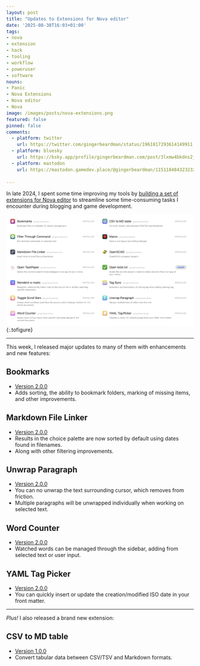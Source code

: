```yaml
---
layout: post
title: "Updates to Extensions for Nova editor"
date: '2025-08-30T16:03+01:00'
tags:
- nova
- extension
- hack
- tooling
- workflow
- poweruser
- software
nouns:
- Panic
- Nova Extensions
- Nova editor
- Nova
image: /images/posts/nova-extensions.png
featured: false
pinned: false
comments:
  - platform: twitter
    url: https://twitter.com/gingerbeardman/status/1961817293614149911
  - platform: bluesky
    url: https://bsky.app/profile/gingerbeardman.com/post/3lxmw4bkdns2j
  - platform: mastodon
    url: https://mastodon.gamedev.place/@gingerbeardman/115118484323232576

---
```


In late 2024, I spent some time improving my tools by [building a set of extensions for Nova editor](/2024/10/17/extensions-for-nova-editor/) to streamline some time-consuming tasks I encounter during blogging and game development.

![IMG](/images/posts/nova-extensions.png "My current list of extensions for Nova editor")
{:.tofigure}

----

This week, I released major updates to many of them with enhancements and new features:

## Bookmarks

- [Version 2.0.0](https://extensions.panic.com/extensions/com.gingerbeardman/com.gingerbeardman.Bookmarks/)
- Adds sorting, the ability to bookmark folders, marking of missing items, and other improvements.

## Markdown File Linker

- [Version 2.0.0](https://extensions.panic.com/extensions/com.gingerbeardman/com.gingerbeardman.MarkdownFileLinker/)
- Results in the choice palette are now sorted by default using dates found in filenames.
- Along with other filtering improvements.

## Unwrap Paragraph

- [Version 2.0.0](https://extensions.panic.com/extensions/com.gingerbeardman/com.gingerbeardman.unwraptext/)
- You can no unwrap the text surrounding cursor, which removes from friction.
- Multiple paragraphs will be unwrapped individually when working on selected text.

## Word Counter

- [Version 2.0.0](https://extensions.panic.com/extensions/com.gingerbeardman/com.gingerbeardman.wordcounter/)
- Watched words can be managed through the sidebar, adding from selected text or user input. 

## YAML Tag Picker

- [Version 2.0.0](https://extensions.panic.com/extensions/com.gingerbeardman/com.gingerbeardman.YAMLTagPicker/)
- You can quickly insert or update the creation/modified ISO date in your front matter.

----

*Plus!* I also released a brand new extension: 

## CSV to MD table

- [Version 1.0.0](https://extensions.panic.com/extensions/com.gingerbeardman/com.gingerbeardman.csv2md/)
- Convert tabular data between CSV/TSV and Markdown formats.
